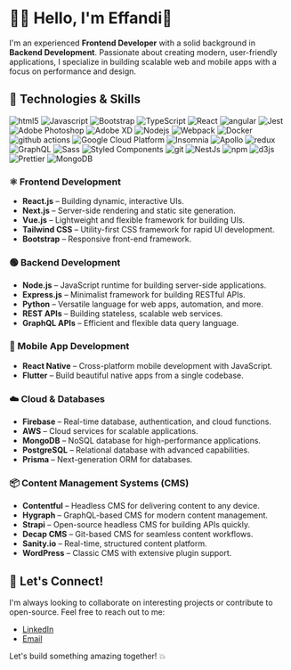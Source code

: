 # 👨‍💻 Hello, I'm Effandi👋

I'm an experienced **Frontend Developer** with a solid background in **Backend Development**. Passionate about creating modern, user-friendly applications, I specialize in building scalable web and mobile apps with a focus on performance and design.

## 🚀 Technologies & Skills

<p>
  <img alt="html5" src="https://img.shields.io/badge/-HTML5-E34F26?style=flat-square&logo=html5&logoColor=white" />
  <img alt="Javascript" src="https://img.shields.io/badge/-javascript-f7df1c?style=flat-square&logo=javascript&logoColor=black" />
  <img alt="Bootstrap" src="https://img.shields.io/badge/-bootstrap-7953b3?style=flat-square&logo=javascript&logoColor=white" />
  <img alt="TypeScript" src="https://img.shields.io/badge/-TypeScript-007ACC?style=flat-square&logo=typescript&logoColor=white" />
  <img alt="React" src="https://img.shields.io/badge/-React-45b8d8?style=flat-square&logo=react&logoColor=white" />
  <img alt="angular" src="https://img.shields.io/badge/-Angular-DD0031?style=flat-square&logo=angular&logoColor=white" />
  <img alt="Jest" src="https://img.shields.io/badge/-jest-be3d19?style=flat-square&logo=jest&logoColor=white" />
  <img alt="Adobe Photoshop" src="https://img.shields.io/badge/-adobe%20photoshop-30a8ff?style=flat-square&logo=adobe%20photoshop&logoColor=white" />
  <img alt="Adobe XD" src="https://img.shields.io/badge/-Adobe%20XD-ff62f6?style=flat-square&logo=Adobe%20XD&logoColor=white" />
  <img alt="Nodejs" src="https://img.shields.io/badge/-Nodejs-43853d?style=flat-square&logo=Node.js&logoColor=white" />
  <img alt="Webpack" src="https://img.shields.io/badge/-Webpack-8DD6F9?style=flat-square&logo=webpack&logoColor=white" />
  <img alt="Docker" src="https://img.shields.io/badge/-Docker-46a2f1?style=flat-square&logo=docker&logoColor=white" />
  <img alt="github actions" src="https://img.shields.io/badge/-Github_Actions-2088FF?style=flat-square&logo=github-actions&logoColor=white" />
  <img alt="Google Cloud Platform" src="https://img.shields.io/badge/-Google_Cloud_Platform-1a73e8?style=flat-square&logo=google-cloud&logoColor=white" />
  <img alt="Insomnia" src="https://img.shields.io/badge/-Insomnia-5849BE?style=flat-square&logo=insomnia&logoColor=white" />
  <img alt="Apollo" src="https://img.shields.io/badge/-Apollo%20GraphQL-311C87?style=flat-square&logo=apollo-graphql&logoColor=white" />
  <img alt="redux" src="https://img.shields.io/badge/-Redux-764ABC?style=flat-square&logo=redux&logoColor=white" />
  <img alt="GraphQL" src="https://img.shields.io/badge/-GraphQL-E10098?style=flat-square&logo=graphql&logoColor=white" />
  <img alt="Sass" src="https://img.shields.io/badge/-Sass-CC6699?style=flat-square&logo=sass&logoColor=white" />
  <img alt="Styled Components" src="https://img.shields.io/badge/-Styled_Components-db7092?style=flat-square&logo=styled-components&logoColor=white" />
  <img alt="git" src="https://img.shields.io/badge/-Git-F05032?style=flat-square&logo=git&logoColor=white" />
  <img alt="NestJs" src="https://img.shields.io/badge/-NestJs-ea2845?style=flat-square&logo=nestjs&logoColor=white" />
  <img alt="npm" src="https://img.shields.io/badge/-NPM-CB3837?style=flat-square&logo=npm&logoColor=white" />
  <img alt="d3js" src="https://img.shields.io/badge/-D3.js-F9A03C?style=flat-square&logo=d3.js&logoColor=white" />
  <img alt="Prettier" src="https://img.shields.io/badge/-Prettier-F7B93E?style=flat-square&logo=prettier&logoColor=white" />
  <img alt="MongoDB" src="https://img.shields.io/badge/-MongoDB-13aa52?style=flat-square&logo=mongodb&logoColor=white" />
</p>


### ⚛️ Frontend Development
- **React.js** – Building dynamic, interactive UIs.
- **Next.js** – Server-side rendering and static site generation.
- **Vue.js** – Lightweight and flexible framework for building UIs.
- **Tailwind CSS** – Utility-first CSS framework for rapid UI development.
- **Bootstrap** – Responsive front-end framework.

### 🟢 Backend Development
- **Node.js** – JavaScript runtime for building server-side applications.
- **Express.js** – Minimalist framework for building RESTful APIs.
- **Python** – Versatile language for web apps, automation, and more.
- **REST APIs** – Building stateless, scalable web services.
- **GraphQL APIs** – Efficient and flexible data query language.

### 📱 Mobile App Development
- **React Native** – Cross-platform mobile development with JavaScript.
- **Flutter** – Build beautiful native apps from a single codebase.

### ☁️ Cloud & Databases
- **Firebase** – Real-time database, authentication, and cloud functions.
- **AWS** – Cloud services for scalable applications.
- **MongoDB** – NoSQL database for high-performance applications.
- **PostgreSQL** – Relational database with advanced capabilities.
- **Prisma** – Next-generation ORM for databases.

### 📦 Content Management Systems (CMS)
- **Contentful** – Headless CMS for delivering content to any device.
- **Hygraph** – GraphQL-based CMS for modern content management.
- **Strapi** – Open-source headless CMS for building APIs quickly.
- **Decap CMS** – Git-based CMS for seamless content workflows.
- **Sanity.io** – Real-time, structured content platform.
- **WordPress** – Classic CMS with extensive plugin support.

## 🌱 Let's Connect!

I'm always looking to collaborate on interesting projects or contribute to open-source. Feel free to reach out to me:

- [LinkedIn](https://www.linkedin.com/in/raja-ahmed-afandi-114b87234)
- [Email](effandiahmed32@gmail.com)

Let's build something amazing together! 💥

